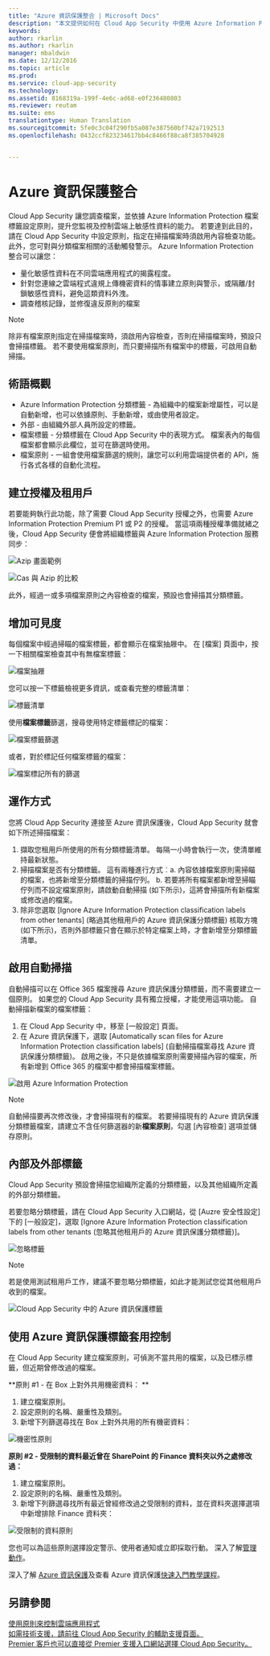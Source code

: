 ```yaml
---
title: "Azure 資訊保護整合 | Microsoft Docs"
description: "本文提供如何在 Cloud App Security 中使用 Azure Information Protection 標籤，提升您對組織之雲端應用程式的控制程度。"
keywords: 
author: rkarlin
ms.author: rkarlin
manager: mbaldwin
ms.date: 12/12/2016
ms.topic: article
ms.prod: 
ms.service: cloud-app-security
ms.technology: 
ms.assetid: 8168319a-199f-4e6c-ad68-e0f236480803
ms.reviewer: reutam
ms.suite: ems
translationtype: Human Translation
ms.sourcegitcommit: 5fe0c3c04f290fb5a087e387560bf742a7192513
ms.openlocfilehash: 0432ccf823234617bb4c8466f88ca8f385704928


---
```


# <a name="azure-information-protection-integration"></a>Azure 資訊保護整合

Cloud App Security 讓您調查檔案，並依據 Azure Information Protection 檔案標籤設定原則，提升您監視及控制雲端上敏感性資料的能力。 若要達到此目的，請在 Cloud App Security 中設定原則，指定在掃描檔案時須啟用內容檢查功能。 此外，您可對與分類檔案相關的活動觸發警示。 Azure Information Protection 整合可以讓您：
-   量化敏感性資料在不同雲端應用程式的揭露程度。
-   針對您連線之雲端程式違規上傳機密資料的情事建立原則與警示，或隔離/封鎖敏感性資料，避免這類資料外洩。
-   調查稽核記錄，並修復違反原則的檔案 

> [!NOTE] 
> 除非有檔案原則指定在掃描檔案時，須啟用內容檢查，否則在掃描檔案時，預設只會掃描標籤。 若不要使用檔案原則，而只要掃描所有檔案中的標籤，可啟用自動掃描。

## <a name="terminology-overview"></a>術語概觀
-   Azure Information Protection 分類標籤 - 為組織中的檔案新增屬性，可以是自動新增，也可以依據原則、手動新增，或由使用者設定。
-   外部 - 由組織外部人員所設定的標籤。
-   檔案標籤 - 分類標籤在 Cloud App Security 中的表現方式。 檔案表內的每個檔案都會顯示此欄位，並可在篩選時使用。
-   檔案原則 - 一組會使用檔案篩選的規則，讓您可以利用雲端提供者的 API，施行各式各樣的自動化流程。

## <a name="license-and-tenant-creation"></a>建立授權及租用戶
若要能夠執行此功能，除了需要 Cloud App Security 授權之外，也需要 Azure Information Protection Premium P1 或 P2 的授權。 當這項兩種授權準備就緒之後，Cloud App Security 便會將組織標籤與 Azure Information Protection 服務同步：

![Azip 畫面範例](./media/azip-screen.png)

![Cas 與 Azip 的比較](./media/cas-compared-azip.png)
     
此外，經過一或多項檔案原則之內容檢查的檔案，預設也會掃描其分類標籤。

## <a name="gain-visibility"></a>增加可見度

每個檔案中經過掃瞄的檔案標籤，都會顯示在檔案抽屜中。
在 [檔案] 頁面中，按一下相關檔案檢查其中有無檔案標籤：

![檔案抽屜](./media/azip-file-drawer.png)

您可以按一下標籤檢視更多資訊，或查看完整的標籤清單：
 
![標籤清單](./media/azip-tags-list.png)

使用**檔案標籤**篩選，搜尋使用特定標籤標記的檔案：
 
![檔案標籤篩選](./media/azip-file-tags-filter.png)

或者，對於標記任何檔案標籤的檔案：

![檔案標記所有的篩選](./media/azip-file-tags-all-filter.png)

## <a name="how-it-works"></a>運作方式
您將 Cloud App Security 連接至 Azure 資訊保護後，Cloud App Security 就會如下所述掃描檔案：
1. 擷取您租用戶所使用的所有分類標籤清單。 每隔一小時會執行一次，使清單維持最新狀態。
2. 掃描檔案是否有分類標籤。 這有兩種進行方式︰a. 內容依據檔案原則需掃瞄的檔案，也將新增至分類標籤的掃描佇列。
    b. 若要將所有檔案都新增至掃瞄佇列而不設定檔案原則，請啟動自動掃描 (如下所示)，這將會掃描所有新檔案或修改過的檔案。
3. 除非您選取 [Ignore Azure Information Protection classification labels from other tenants] (略過其他租用戶的 Azure 資訊保護分類標籤) 核取方塊 (如下所示)，否則外部標籤只會在顯示於特定檔案上時，才會新增至分類標籤清單。

## <a name="enable-automatic-scan"></a>啟用自動掃描
自動掃描可以在 Office 365 檔案搜尋 Azure 資訊保護分類標籤，而不需要建立一個原則。 如果您的 Cloud App Security 具有獨立授權，才能使用這項功能。
自動掃描新檔案的檔案標籤：

1. 在 Cloud App Security 中，移至 [一般設定] 頁面。
2. 在 Azure 資訊保護下，選取 [Automatically scan files for Azure Information Protection classification labels] (自動掃描檔案尋找 Azure 資訊保護分類標籤)。 啟用之後，不只是依據檔案原則需要掃描內容的檔案，所有新增到 Office 365 的檔案中都會掃描檔案標籤。

![啟用 Azure Information Protection](./media/enable-azip.png)

> [!NOTE] 
> 自動掃描要再次修改後，才會掃描現有的檔案。 若要掃描現有的 Azure 資訊保護分類標籤檔案，請建立不含任何篩選器的新**檔案原則**，勾選 [內容檢查] 選項並儲存原則。

## <a name="internal-and-external-tags"></a>內部及外部標籤
Cloud App Security 預設會掃描您組織所定義的分類標籤，以及其他組織所定義的外部分類標籤。 

若要忽略分類標籤，請在 Cloud App Security 入口網站，從 [Auzre 安全性設定] 下的 [一般設定]，選取 [Ignore Azure Information Protection classification labels from other tenants (忽略其他租用戶的 Azure 資訊保護分類標籤)]。
 
![忽略標籤](./media/azip-ignore.png)

> [!Note]
> 若是使用測試租用戶工作，建議不要忽略分類標籤，如此才能測試您從其他租用戶收到的檔案。

![Cloud App Security 中的 Azure 資訊保護標籤](./media/azip-tags-in-cas.png)

## <a name="use-azure-information-protection-tags-to-apply-control"></a>使用 Azure 資訊保護標籤套用控制
在 Cloud App Security 建立檔案原則，可偵測不當共用的檔案，以及已標示標籤，但近期曾修改過的檔案。 

**原則 #1 - 在 Box 上對外共用機密資料： **

1.  建立檔案原則。
2.  設定原則的名稱、嚴重性及類別。
3.  新增下列篩選尋找在 Box 上對外共用的所有機密資料：

![機密性原則](./media/azip-confidentiality-policy.png) 

**原則 #2 - 受限制的資料最近曾在 SharePoint 的 Finance 資料夾以外之處修改過：**

1.  建立檔案原則。
2.  設定原則的名稱、嚴重性及類別。
3.  新增下列篩選尋找所有最近曾經修改過之受限制的資料，並在資料夾選擇選項中新增排除 Finance 資料夾： 
 
![受限制的資料原則](./media/azip-restricted-data-policy.png) 

您也可以為這些原則選擇設定警示、使用者通知或立即採取行動。
深入了解[管理動作](governance-actions.md)。

深入了解 [Azure 資訊保護](https://docs.microsoft.com/en-us/information-protection/understand-explore/what-is-information-protection)及查看 Azure 資訊保護[快速入門教學課程](https://docs.microsoft.com/en-us/information-protection/get-started/infoprotect-quick-start-tutorial)。

  

## <a name="see-also"></a>另請參閱  
[使用原則來控制雲端應用程式](control-cloud-apps-with-policies.md)   
[如需技術支援，請前往 Cloud App Security 的輔助支援頁面。](http://support.microsoft.com/oas/default.aspx?prid=16031)   
[Premier 客戶也可以直接從 Premier 支援入口網站選擇 Cloud App Security。](https://premier.microsoft.com/)  
  
  



<!--HONumber=Dec16_HO2-->


